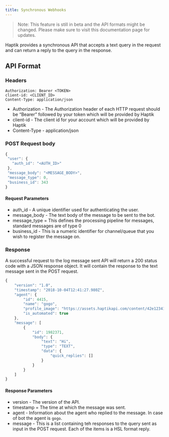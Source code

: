```yaml
---
title: Synchronous Webhooks
---
```


> Note: This feature is still in beta and the API formats might be changed. Please make sure to visit this documentation page for updates.

Haptik provides a synchronous API that accepts a text query in the request and can return a reply to the query in the response.

## API Format

### Headers

```
Authorization: Bearer <TOKEN>
client-id: <CLIENT_ID>
Content-Type: application/json
```
- Authorization - The Authorization header of each HTTP request should be “Bearer” followed by your token which will be provided by Haptik
- client-id - The client id for your account which will be provided by Haptik
- Content-Type - application/json

### POST Request body

```javascript
{
 "user": {
   "auth_id": "<AUTH_ID>"
 },
 "message_body": "<MESSAGE_BODY>",
 "message_type": 0,
 "business_id": 343
}
```

#### Request Parameters

- auth_id - A unique identifier used for authenticating the user.
- message_body - The text body of the message to be sent to the bot.
- message_type = This defines the processing pipeline for messages, standard messages are of type 0
- business_id - This is a numeric identifier for channel/queue that you wish to register the message on.

### Response
A successful request to the log message sent API will return a 200 status code with a JSON response object. It will contain the response to the text message sent in the POST request.

```javascript
{
    "version": "1.0",
    "timestamp": "2018-10-04T12:41:27.980Z",
    "agent": {
        "id": 4415,
        "name": "gogo",
        "profile_image": "https://assets.haptikapi.com/content/42e123411bk1109823bf.jpg",
        "is_automated": true
    },
    "message": [
        {
            "id": 1982371,
            "body": {
                "text": "Hi",
                "type": "TEXT",
                "data": {
                    "quick_replies": []
                }
            }
        }
    ]
}
```

#### Response Parameters
- version - The version of the API.
- timestamp = The time at which the message was sent.
- agent - Information about the agent who replied to the message. In case of bot the agent is `gogo`.
-  message - This is a list containing teh responses to the query sent as input in the POST request. Each of the items is a HSL format reply.